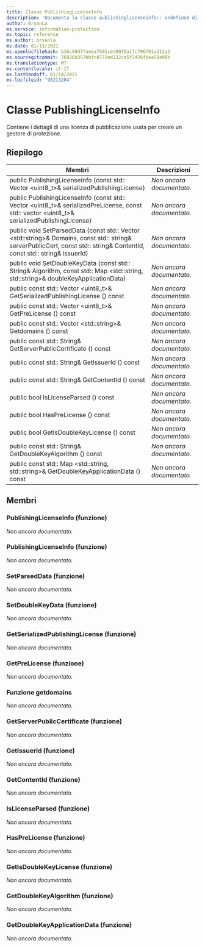 ```yaml
---
title: Classe PublishingLicenseInfo
description: 'Documenta la classe publishinglicenseinfo:: undefined di Microsoft Information Protection (MIP) SDK.'
author: BryanLa
ms.service: information-protection
ms.topic: reference
ms.author: bryanla
ms.date: 01/13/2021
ms.openlocfilehash: b16c58d7faeea7b91ced99f0a1fc786701ad12a2
ms.sourcegitcommit: 76926b357bbfc8772ed132ce5f2426fbea59e98b
ms.translationtype: MT
ms.contentlocale: it-IT
ms.lasthandoff: 01/14/2021
ms.locfileid: "98213284"
---
```

# <a name="class-publishinglicenseinfo"></a>Classe PublishingLicenseInfo 
Contiene i dettagli di una licenza di pubblicazione usata per creare un gestore di protezione.
  
## <a name="summary"></a>Riepilogo
 Membri                        | Descrizioni                                
--------------------------------|---------------------------------------------
public PublishingLicenseInfo (const std:: Vector \<uint8_t\>& serializedPublishingLicense)  | _Non ancora documentato._
public PublishingLicenseInfo (const std:: Vector \<uint8_t\>& serializedPreLicense, const std:: vector \<uint8_t\>& serializedPublishingLicense)  | _Non ancora documentato._
public void SetParsedData (const std:: Vector \<std::string\>& Domains, const std:: string& serverPublicCert, const std:: string& ContentId, const std:: string& issuerId)  | _Non ancora documentato._
public void SetDoubleKeyData (const std:: String& Algorithm, const std:: Map \<std::string, std::string\>& doubleKeyApplicationData)  | _Non ancora documentato._
public const std:: Vector \<uint8_t\>& GetSerializedPublishingLicense () const  | _Non ancora documentato._
public const std:: Vector \<uint8_t\>& GetPreLicense () const  | _Non ancora documentato._
public const std:: Vector \<std::string\>& Getdomains () const  | _Non ancora documentato._
public const std:: String& GetServerPublicCertificate () const  | _Non ancora documentato._
public const std:: String& GetIssuerId () const  | _Non ancora documentato._
public const std:: String& GetContentId () const  | _Non ancora documentato._
public bool IsLicenseParsed () const  | _Non ancora documentato._
public bool HasPreLicense () const  | _Non ancora documentato._
public bool GetIsDoubleKeyLicense () const  | _Non ancora documentato._
public const std:: String& GetDoubleKeyAlgorithm () const  | _Non ancora documentato._
public const std:: Map \<std::string, std::string\>& GetDoubleKeyApplicationData () const  | _Non ancora documentato._
  
## <a name="members"></a>Membri
  
### <a name="publishinglicenseinfo-function"></a>PublishingLicenseInfo (funzione)
_Non ancora documentato._

  
### <a name="publishinglicenseinfo-function"></a>PublishingLicenseInfo (funzione)
_Non ancora documentato._

  
### <a name="setparseddata-function"></a>SetParsedData (funzione)
_Non ancora documentato._

  
### <a name="setdoublekeydata-function"></a>SetDoubleKeyData (funzione)
_Non ancora documentato._

  
### <a name="getserializedpublishinglicense-function"></a>GetSerializedPublishingLicense (funzione)
_Non ancora documentato._

  
### <a name="getprelicense-function"></a>GetPreLicense (funzione)
_Non ancora documentato._

  
### <a name="getdomains-function"></a>Funzione getdomains
_Non ancora documentato._

  
### <a name="getserverpubliccertificate-function"></a>GetServerPublicCertificate (funzione)
_Non ancora documentato._

  
### <a name="getissuerid-function"></a>GetIssuerId (funzione)
_Non ancora documentato._

  
### <a name="getcontentid-function"></a>GetContentId (funzione)
_Non ancora documentato._

  
### <a name="islicenseparsed-function"></a>IsLicenseParsed (funzione)
_Non ancora documentato._

  
### <a name="hasprelicense-function"></a>HasPreLicense (funzione)
_Non ancora documentato._

  
### <a name="getisdoublekeylicense-function"></a>GetIsDoubleKeyLicense (funzione)
_Non ancora documentato._

  
### <a name="getdoublekeyalgorithm-function"></a>GetDoubleKeyAlgorithm (funzione)
_Non ancora documentato._

  
### <a name="getdoublekeyapplicationdata-function"></a>GetDoubleKeyApplicationData (funzione)
_Non ancora documentato._
